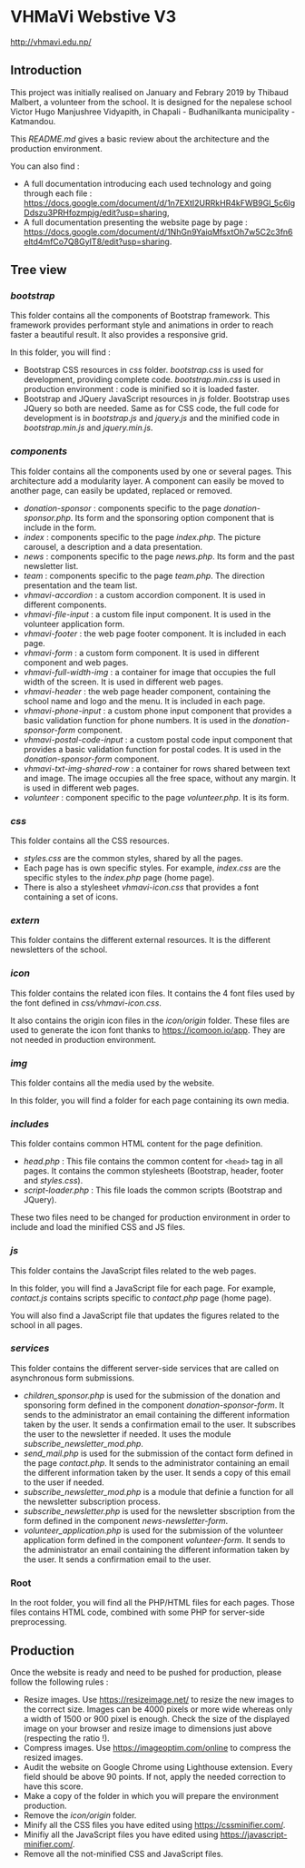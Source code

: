 # VHMaVi Webstive V3

<http://vhmavi.edu.np/>

## Introduction

This project was initially realised on January and Febrary 2019 by Thibaud Malbert, a volunteer from the school. It is designed for the nepalese school Victor Hugo Manjushree Vidyapith, in Chapali - Budhanilkanta municipality - Katmandou.

This *README.md* gives a basic review about the architecture and the production environment.

You can also find :

* A full documentation introducing each used technology and going through each file : <https://docs.google.com/document/d/1n7EXtI2URRkHR4kFWB9Gl_5c6lgDdszu3PRHfozmpjg/edit?usp=sharing>,
* A full documentation presenting the website page by page : <https://docs.google.com/document/d/1NhGn9YaiqMfsxtOh7w5C2c3fn6eltd4mfCo7Q8GyIT8/edit?usp=sharing>.

## Tree view

### *bootstrap*

This folder contains all the components of Bootstrap framework. This framework provides performant style and animations in order to reach faster a beautiful result. It also provides a responsive grid.

In this folder, you will find :

* Bootstrap CSS resources in *css* folder. *bootstrap.css* is used for development, providing complete code. *bootstrap.min.css* is used in production environment : code is minified so it is loaded faster.
* Bootstrap and JQuery JavaScript resources in *js* folder. Bootstrap uses JQuery so both are needed. Same as for CSS code, the full code for development is in *bootstrap.js* and *jquery.js* and the minified code in *bootstrap.min.js* and *jquery.min.js*.

### *components*

This folder contains all the components used by one or several pages. This architecture add a modularity layer. A component can easily be moved to another page, can easily be updated, replaced or removed.

* *donation-sponsor* : components specific to the page *donation-sponsor.php*. Its form and the sponsoring option component that is include in the form.
* *index* : components specific to the page *index.php*. The picture carousel, a description and a data presentation.
* *news* : components specific to the page *news.php*. Its form and the past newsletter list.
* *team* : components specific to the page *team.php*. The direction presentation and the team list.
* *vhmavi-accordion* : a custom accordion component. It is used in different components.
* *vhmavi-file-input* : a custom file input component. It is used in the volunteer application form.
* *vhmavi-footer* : the web page footer component. It is included in each page.
* *vhmavi-form* : a custom form component. It is used in different component and web pages.
* *vhmavi-full-width-img* : a container for image that occupies the full width of the screen. It is used in different web pages.
* *vhmavi-header* : the web page header component, containing the school name and logo and the menu. It is included in each page.
* *vhmavi-phone-input* : a custom phone input component that provides a basic validation function for phone numbers. It is used in the *donation-sponsor-form* component.
* *vhmavi-postal-code-input* : a custom postal code input component that provides a basic validation function for postal codes. It is used in the *donation-sponsor-form* component.
* *vhmavi-txt-img-shared-row* : a container for rows shared between text and image. The image occupies all the free space, without any margin. It is used in different web pages.
* *volunteer* : component specific to the page *volunteer.php*. It is its form.

### *css*

This folder contains all the CSS resources.

* *styles.css* are the common styles, shared by all the pages.
* Each page has is own specific styles. For example, *index.css* are the specific styles to the *index.php* page (home page).
* There is also a stylesheet *vhmavi-icon.css* that provides a font containing a set of icons.

### *extern*

This folder contains the different external resources. It is the different newsletters of the school.

### *icon*

This folder contains the related icon files. It contains the 4 font files used by the font defined in *css/vhmavi-icon.css*.

It also contains the origin icon files in the *icon/origin* folder. These files are used to generate the icon font thanks to <https://icomoon.io/app>. They are not needed in production environment.

### *img*

This folder contains all the media used by the website.

In this folder, you will find a folder for each page containing its own media.

### *includes*

This folder contains common HTML content for the page definition.

* *head.php* : This file contains the common content for `<head>` tag in all pages. It contains the common stylesheets (Bootstrap, header, footer and *styles.css*).
* *script-loader.php* : This file loads the common scripts (Bootstrap and JQuery).

These two files need to be changed for production environment in order to include and load the minified CSS and JS files.

### *js*

This folder contains the JavaScript files related to the web pages.

In this folder, you will find a JavaScript file for each page. For example, *contact.js* contains scripts specific to *contact.php* page (home page).

You will also find a JavaScript file that updates the figures related to the school in all pages.

### *services*

This folder contains the different server-side services that are called on asynchronous form submissions.

* *children_sponsor.php* is used for the submission of the donation and sponsoring form defined in the component *donation-sponsor-form*. It sends to the administrator an email containing the different information taken by the user. It sends a confirmation email to the user. It subscribes the user to the newsletter if needed. It uses the module *subscribe_newsletter_mod.php*.
* *send_mail.php* is used for the submission of the contact form defined in the page *contact.php*. It sends to the administrator containing an email the different information taken by the user. It sends a copy of this email to the user if needed.
* *subscribe_newsletter_mod.php* is a module that definie a function for all the newsletter subscription process.
* *subscribe_newsletter.php* is used for the newsletter sbscription from the form defined in the component *news-newsletter-form*.
* *volunteer_application.php* is used for the submission of the volunteer application form defined in the component *volunteer-form*. It sends to the administrator an email containing the different information taken by the user. It sends a confirmation email to the user.

### Root

In the root folder, you will find all the PHP/HTML files for each pages. Those files contains HTML code, combined with some PHP for server-side preprocessing.

## Production

Once the website is ready and need to be pushed for production, please follow the following rules :

* Resize images. Use <https://resizeimage.net/> to resize the new images to the correct size. Images can be 4000 pixels or more wide whereas only a width of 1500 or 900 pixel is enough. Check the size of the displayed image on your browser and resize image to dimensions just above (respecting the ratio !).
* Compress images. Use <https://imageoptim.com/online> to compress the resized images.
* Audit the website on Google Chrome using Lighthouse extension. Every field should be above 90 points. If not, apply the needed correction to have this score.
* Make a copy of the folder in which you will prepare the environment production.
* Remove the *icon/origin* folder.
* Minify all the CSS files you have edited using <https://cssminifier.com/>.
* Minifiy all the JavaScript files you have edited using <https://javascript-minifier.com/>.
* Remove all the not-minified CSS and JavaScript files.